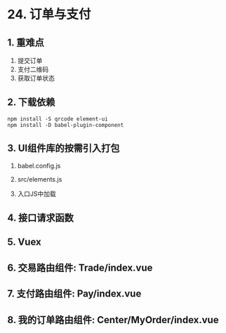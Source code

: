# 24. 订单与支付

## 1. 重难点
1. 提交订单
2. 支付二维码
3. 获取订单状态

## 2. 下载依赖
```shell
npm install -S qrcode element-ui
npm install -D babel-plugin-component
```

## 3. UI组件库的按需引入打包
1. babel.config.js

2. src/elements.js

3. 入口JS中加载

## 4. 接口请求函数




## 5. Vuex

 

## 6. 交易路由组件: Trade/index.vue



## 7. 支付路由组件: Pay/index.vue



## 8. 我的订单路由组件: Center/MyOrder/index.vue
